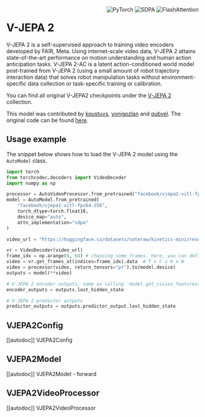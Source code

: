 <!--Copyright 2025 The HuggingFace Team. All rights reserved.

Licensed under the Apache License, Version 2.0 (the "License"); you may not use this file except in compliance with
the License. You may obtain a copy of the License at

http://www.apache.org/licenses/LICENSE-2.0

Unless required by applicable law or agreed to in writing, software distributed under the License is distributed on
an "AS IS" BASIS, WITHOUT WARRANTIES OR CONDITIONS OF ANY KIND, either express or implied. See the License for the
specific language governing permissions and limitations under the License.

⚠️ Note that this file is in Markdown but contain specific syntax for our doc-builder (similar to MDX) that may not be
rendered properly in your Markdown viewer.

-->


<div style="float: right;">
    <div class="flex flex-wrap space-x-1">
        <img alt="PyTorch" src="https://img.shields.io/badge/PyTorch-DE3412?style=flat&logo=pytorch&logoColor=white">
        <img alt="SDPA" src="https://img.shields.io/badge/SDPA-DE3412?style=flat&logo=pytorch&logoColor=white">
        <img alt="FlashAttention" src="https://img.shields.io/badge/%E2%9A%A1%EF%B8%8E%20FlashAttention-eae0c8?style=flat">
    </div>
</div>

# V-JEPA 2

V-JEPA 2 is a self-supervised approach to training video encoders developed by FAIR, Meta. Using internet-scale video data, V-JEPA 2 attains state-of-the-art performance on motion understanding and human action anticipation tasks. V-JEPA 2-AC is a latent action-conditioned world model post-trained from V-JEPA 2 (using a small amount of robot trajectory interaction data) that solves robot manipulation tasks without environment-specific data collection or task-specific training or calibration.

You can find all original V-JEPA2 checkpoints under the [V-JEPA 2](https://huggingface.co/collections/facebook/v-jepa-2-6841bad8413014e185b497a6) collection.


This model was contributed by [koustuvs](https://huggingface.co/koustuvs), [yonigozlan](https://huggingface.co/yonigozlan) and [qubvel](https://huggingface.co/qubvel-hf). The original code can be found [here](https://github.com/facebookresearch/vjepa2).

## Usage example

The snippet below shows how to load the V-JEPA 2 model using the `AutoModel` class.

```py
import torch
from torchcodec.decoders import VideoDecoder
import numpy as np

processor = AutoVideoProcessor.from_pretrained("facebook/vjepa2-vitl-fpc64-256")
model = AutoModel.from_pretrained(
    "facebook/vjepa2-vitl-fpc64-256",
    torch_dtype=torch.float16,
    device_map="auto",
    attn_implementation="sdpa"
)

video_url = "https://huggingface.co/datasets/nateraw/kinetics-mini/resolve/main/val/archery/-Qz25rXdMjE_000014_000024.mp4"

vr = VideoDecoder(video_url)
frame_idx = np.arange(0, 64) # choosing some frames. here, you can define more complex sampling strategy
video = vr.get_frames_at(indices=frame_idx).data  # T x C x H x W
video = processor(video, return_tensors="pt").to(model.device)
outputs = model(**video)

# V-JEPA 2 encoder outputs, same as calling `model.get_vision_features()`
encoder_outputs = outputs.last_hidden_state

# V-JEPA 2 predictor outputs
predictor_outputs = outputs.predictor_output.last_hidden_state
```

## VJEPA2Config

[[autodoc]] VJEPA2Config

## VJEPA2Model

[[autodoc]] VJEPA2Model
    - forward

## VJEPA2VideoProcessor

[[autodoc]] VJEPA2VideoProcessor
